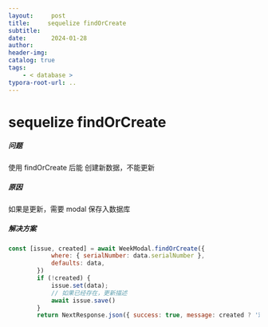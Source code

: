 ```yaml
---
layout:     post
title:     sequelize findOrCreate
subtitle:  
date:       2024-01-28
author:     
header-img: 
catalog: true
tags:
    - < database >
typora-root-url: ..
---
```




# sequelize findOrCreate

##### 问题

使用 findOrCreate 后能 创建新数据，不能更新

##### 原因

如果是更新，需要 modal 保存入数据库

##### 解决方案

```js
const [issue, created] = await WeekModal.findOrCreate({
			where: { serialNumber: data.serialNumber },
			defaults: data,
		})
        if (!created) {
            issue.set(data);
			// 如果已经存在，更新描述
			await issue.save()
		}
		return NextResponse.json({ success: true, message: created ? '观察成功' : '更新成功' })
```

